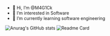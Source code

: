 - 👋 Hi, I’m @M4G1Ck
- 👀 I’m interested in Software
- 🌱 I’m currently learning software engineering


![Anurag's GitHub stats](https://github-readme-stats.vercel.app/api?username=M4G1Ck&theme=jolly&show_icons=true)
![Readme Card](https://github-readme-stats.vercel.app/api/pin/?username=M4G1Ck&repo=github-readme-stats)
